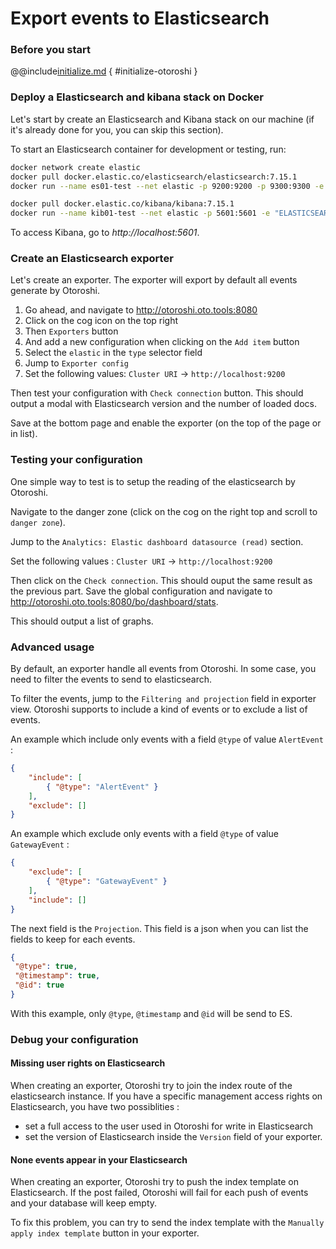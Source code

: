 # Export events to Elasticsearch

### Before you start

@@include[initialize.md](../includes/initialize.md) { #initialize-otoroshi }

### Deploy a Elasticsearch and kibana stack on Docker

Let's start by create an Elasticsearch and Kibana stack on our machine (if it's already done for you, you can skip this section).

To start an Elasticsearch container for development or testing, run:

```sh
docker network create elastic
docker pull docker.elastic.co/elasticsearch/elasticsearch:7.15.1
docker run --name es01-test --net elastic -p 9200:9200 -p 9300:9300 -e "discovery.type=single-node" docker.elastic.co/elasticsearch/elasticsearch:7.15.1
```

```sh
docker pull docker.elastic.co/kibana/kibana:7.15.1
docker run --name kib01-test --net elastic -p 5601:5601 -e "ELASTICSEARCH_HOSTS=http://es01-test:9200" docker.elastic.co/kibana/kibana:7.15.1
```

To access Kibana, go to *http://localhost:5601*.

### Create an Elasticsearch exporter

Let's create an exporter. The exporter will export by default all events generate by Otoroshi.

1. Go ahead, and navigate to http://otoroshi.oto.tools:8080
2. Click on the cog icon on the top right
3. Then `Exporters` button
4. And add a new configuration when clicking on the `Add item` button
5. Select the `elastic` in the `type` selector field
6. Jump to `Exporter config`
7. Set the following values: `Cluster URI` -> `http://localhost:9200`

Then test your configuration with `Check connection` button. This should output a modal with Elasticsearch version and the number of loaded docs.

Save at the bottom page and enable the exporter (on the top of the page or in list).

### Testing your configuration

One simple way to test is to setup the reading of the elasticsearch by Otoroshi.

Navigate to the danger zone (click on the cog on the right top and scroll to `danger zone`).

Jump to the `Analytics: Elastic dashboard datasource (read)` section.

Set the following values : `Cluster URI` -> `http://localhost:9200`

Then click on the `Check connection`. This should ouput the same result as the previous part. Save the global configuration and navigate to http://otoroshi.oto.tools:8080/bo/dashboard/stats.

This should output a list of graphs.

### Advanced usage

By default, an exporter handle all events from Otoroshi. In some case, you need to filter the events to send to elasticsearch.

To filter the events, jump to the `Filtering and projection` field in exporter view. Otoroshi supports to include a kind of events or to exclude a list of events. 

An example which include only events with a field `@type` of value `AlertEvent` :
```json
{
    "include": [
        { "@type": "AlertEvent" }
    ],
    "exclude": []
}
```
An example which exclude only events with a field `@type` of value `GatewayEvent` :
```json
{
    "exclude": [
        { "@type": "GatewayEvent" }
    ],
    "include": []
}
```

The next field is the `Projection`. This field is a json when you can list the fields to keep for each events.

```json
{
 "@type": true,
 "@timestamp": true,
 "@id": true
}
```

With this example, only `@type`, `@timestamp` and `@id` will be send to ES.

### Debug your configuration

#### Missing user rights on Elasticsearch

When creating an exporter, Otoroshi try to join the index route of the elasticsearch instance. If you have a specific management access rights on Elasticsearch, you have two possiblities :

- set a full access to the user used in Otoroshi for write in Elasticsearch
- set the version of Elasticsearch inside the `Version` field of your exporter.

#### None events appear in your Elasticsearch

When creating an exporter, Otoroshi try to push the index template on Elasticsearch. If the post failed, Otoroshi will fail for each push of events and your database will keep empty. 

To fix this problem, you can try to send the index template with the `Manually apply index template` button in your exporter.